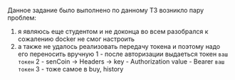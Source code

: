 Данное задание было выполнено по данному ТЗ
возникло пару проблем:
1) я являюсь еще студентом и не доконца во всем разобрался к сожалению docker не смог настроить
2) а также не удалось реализовать передачу токена и поэтому надо его переносить вручную 
  1 - после авторизации выдаеться токен `ваш токен`
   2 - senCoin -> Headers -> key - Authorization value - Bearer `ваш токен`
   3 - тоже самое в buy, history


